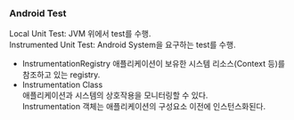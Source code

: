 ### Android Test
Local Unit Test: JVM 위에서 test를 수행.  
Instrumented Unit Test: Android System을 요구하는 test를 수행.  

- InstrumentationRegistry
애플리케이션이 보유한 시스템 리소스(Context 등)를 참조하고 있는 registry.  
- Instrumentation Class  
애플리케이션과 시스템의 상호작용을 모니터링할 수 있다.  
Instrumentation 객체는 애플리케이션의 구성요소 이전에 인스턴스화된다.  
